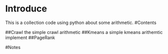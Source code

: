 # Introduce
This is a collection code using python about some arithmetic.
#Contents

##Crawl
the simple crawl arithmetic
##Kmeans
a simple kmeans arithemtic  implement
##PageRank

#Notes